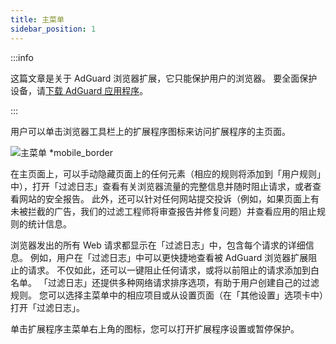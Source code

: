 ```yaml
---
title: 主菜单
sidebar_position: 1
---
```


:::info

这篇文章是关于 AdGuard 浏览器扩展，它只能保护用户的浏览器。 要全面保护设备，请[下载 AdGuard 应用程序](https://agrd.io/download-kb-adblock)。

:::

用户可以单击浏览器工具栏上的扩展程序图标来访问扩展程序的主页面。

![主菜单 \*mobile\_border](https://cdn.adtidy.org/content/Kb/ad_blocker/browser_extension/ad_blocker_browser_extension_main.png)

在主页面上，可以手动隐藏页面上的任何元素（相应的规则将添加到「用户规则」中），打开「过滤日志」查看有关浏览器流量的完整信息并随时阻止请求，或者查看网站的安全报告。 此外，还可以针对任何网站提交投诉（例如，如果页面上有未被拦截的广告，我们的过滤工程师将审查报告并修复问题）并查看应用的阻止规则的统计信息。

浏览器发出的所有 Web 请求都显示在「过滤日志」中，包含每个请求的详细信息。 例如，用户在「过滤日志」中可以更快捷地查看被 AdGuard 浏览器扩展阻止的请求。 不仅如此，还可以一键阻止任何请求，或将以前阻止的请求添加到白名单。 「过滤日志」还提供多种网络请求排序选项，有助于用户创建自己的过滤规则。 您可以选择主菜单中的相应项目或从设置页面（在「其他设置」选项卡中）打开「过滤日志」。

单击扩展程序主菜单右上角的图标，您可以打开扩展程序设置或暂停保护。
